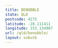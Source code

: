 ```yaml
---
title: BENOBBLE
state: QLD
postcode: 4275
latitude: -28.111411
longitude: 153.134987
url: /qld/benobble/
layout: suburb
---
```

